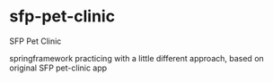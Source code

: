 # sfp-pet-clinic
SFP Pet Clinic

springframework practicing with a little different approach, based on original SFP pet-clinic app
